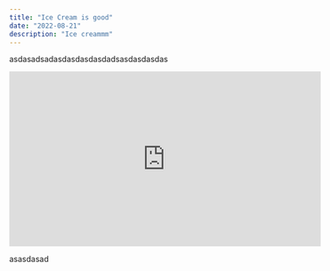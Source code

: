 ```yaml
---
title: "Ice Cream is good"
date: "2022-08-21"
description: "Ice creammm"
---
```


asdasadsadasdasdasdasdadsasdasdasdas

<iframe width="560" height="315" src="https://www.youtube.com/embed/znQEcXKvJDE" title="YouTube video player" frameborder="0" allow="accelerometer; autoplay; clipboard-write; encrypted-media; gyroscope; picture-in-picture" allowfullscreen></iframe>

asasdasad
